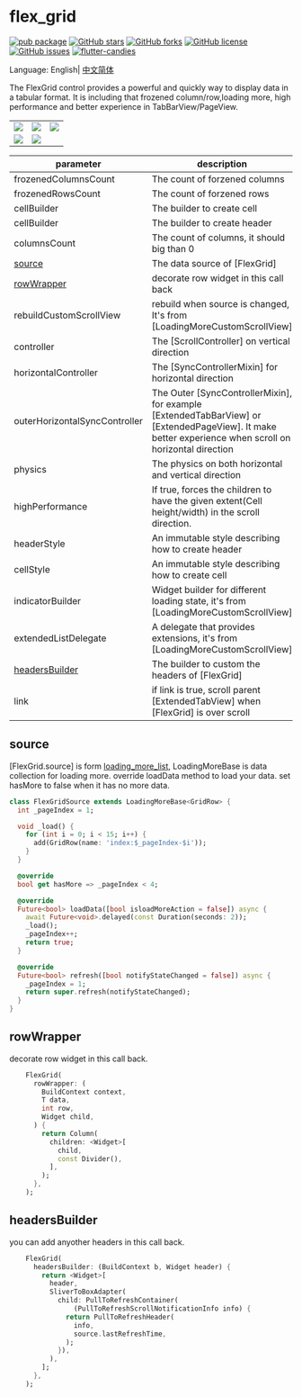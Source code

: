 # flex_grid

[![pub package](https://img.shields.io/pub/v/flex_grid.svg)](https://pub.dartlang.org/packages/flex_grid) [![GitHub stars](https://img.shields.io/github/stars/fluttercandies/flex_grid)](https://github.com/fluttercandies/flex_grid/stargazers) [![GitHub forks](https://img.shields.io/github/forks/fluttercandies/flex_grid)](https://github.com/fluttercandies/flex_grid/network) [![GitHub license](https://img.shields.io/github/license/fluttercandies/flex_grid)](https://github.com/fluttercandies/flex_grid/blob/master/LICENSE) [![GitHub issues](https://img.shields.io/github/issues/fluttercandies/flex_grid)](https://github.com/fluttercandies/flex_grid/issues) <a target="_blank" href="https://jq.qq.com/?_wv=1027&k=5bcc0gy"><img border="0" src="https://pub.idqqimg.com/wpa/images/group.png" alt="flutter-candies" title="flutter-candies"></a>

Language: English| [中文简体](README-ZH.md)

The FlexGrid control provides a powerful and quickly way to display data in a tabular format. It is including that frozened column/row,loading more, high performance and better experience in TabBarView/PageView.


| |      |      |
| ---- | ---- | ---- |
|   ![](https://github.com/fluttercandies/flutter_candies/blob/master/gif/flex_grid/FrozenedRowColumn.gif)    |  ![](https://github.com/fluttercandies/flutter_candies/blob/master/gif/flex_grid/TabView.gif)     |  ![](https://github.com/fluttercandies/flutter_candies/blob/master/gif/flex_grid/HugeData.gif)     |
|  ![](https://github.com/fluttercandies/flutter_candies/blob/master/gif/flex_grid/Excel.gif)     |  ![](https://github.com/fluttercandies/flutter_candies/blob/master/gif/flex_grid/StockList.gif)    |      |




|  parameter    |   description   |   default   |
| ---- | ---- | ---- |
|   frozenedColumnsCount   |   The count of forzened columns   |    0  |
|   frozenedRowsCount   |   The count of forzened rows   |    0  |
|   cellBuilder   |   The builder to create cell  |  required     |
|   cellBuilder   |   The builder to create header  |  required     |
|   columnsCount   |   The count of columns, it should big than 0   |   required   |
|   [source](#source)   |  The data source of [FlexGrid]   |   required   |
|   [rowWrapper](#rowWrapper)   |   decorate row widget in this call back   |   null   |
|   rebuildCustomScrollView   |  rebuild when source is changed, It's from [LoadingMoreCustomScrollView]   |  false    |
|   controller   |  The [ScrollController] on vertical direction    |   null   |
|   horizontalController   |   The [SyncControllerMixin] for horizontal direction   |  null    |
|   outerHorizontalSyncController   |   The Outer [SyncControllerMixin], for example [ExtendedTabBarView] or [ExtendedPageView]. It make better experience when scroll on horizontal direction   |   null   |
|   physics   |   The physics on both horizontal and vertical direction   |   null   |
|   highPerformance   |    If true, forces the children to have the given extent(Cell height/width) in the scroll direction.   |   false   |
|   headerStyle   |     An immutable style describing how to create header |   CellStyle.header()   |
|   cellStyle   |  An immutable style describing how to create cell    |  CellStyle.cell()     |
|  indicatorBuilder    |  Widget builder for different loading state, it's from [LoadingMoreCustomScrollView]    |    null  |
|   extendedListDelegate   |  A delegate that provides extensions, it's from [LoadingMoreCustomScrollView]    |   null   |
|   [headersBuilder](#headersbuilder)   |   The builder to custom the headers of [FlexGrid]   |  null  |
|   link   |  if link is true, scroll parent [ExtendedTabView] when [FlexGrid] is over scroll   |  false  |

## source

[FlexGrid.source] is form [loading_more_list](https://github.com/fluttercandies/loading_more_list), LoadingMoreBase is data collection for loading more. override loadData method to load your data. set hasMore to false when it has no more data.

```dart
class FlexGridSource extends LoadingMoreBase<GridRow> {
  int _pageIndex = 1;

  void _load() {
    for (int i = 0; i < 15; i++) {
      add(GridRow(name: 'index:$_pageIndex-$i'));
    }
  }

  @override
  bool get hasMore => _pageIndex < 4;

  @override
  Future<bool> loadData([bool isloadMoreAction = false]) async {
    await Future<void>.delayed(const Duration(seconds: 2));
    _load();
    _pageIndex++;
    return true;
  }

  @override
  Future<bool> refresh([bool notifyStateChanged = false]) async {
    _pageIndex = 1;
    return super.refresh(notifyStateChanged);
  }
}
```

## rowWrapper

decorate row widget in this call back.

``` dart
    FlexGrid(
      rowWrapper: (
        BuildContext context,
        T data,
        int row,
        Widget child,
      ) {
        return Column(
          children: <Widget>[
            child,
            const Divider(),
          ],
        );
      },
    );
```


## headersBuilder

you can add anyother headers in this call back.

``` dart
    FlexGrid(
      headersBuilder: (BuildContext b, Widget header) {
        return <Widget>[
          header,
          SliverToBoxAdapter(
            child: PullToRefreshContainer(
                (PullToRefreshScrollNotificationInfo info) {
              return PullToRefreshHeader(
                info,
                source.lastRefreshTime,
              );
            }),
          ),
        ];
      },
    );
``` 